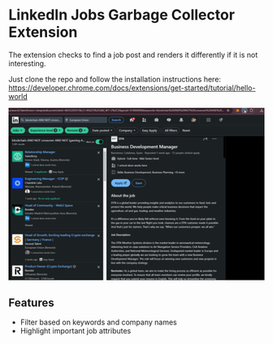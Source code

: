 # LinkedIn Jobs Garbage Collector Extension

The extension checks to find a job post and renders it differently if it is not interesting.

Just clone the repo and follow the installation instructions here: https://developer.chrome.com/docs/extensions/get-started/tutorial/hello-world


![Demo of Extension](images/LinkedInGC.gif)

## Features
- Filter based on keywords and company names
- Highlight important job attributes